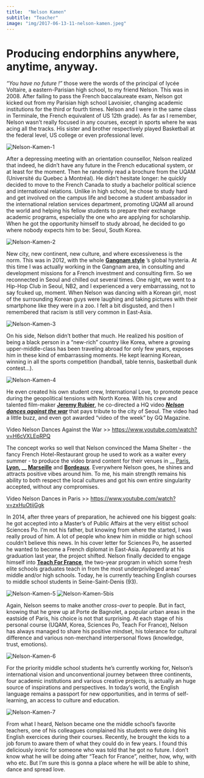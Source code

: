 ```yaml
---
title:  "Nelson Kamen"
subtitle: "Teacher"
image: "img/2017-06-13-11-nelson-kamen.jpeg"
---
```


# Producing endorphins anywhere, anytime, anyway.

 
_“You have no future !”_ those were the words of the principal of lycée Voltaire, a eastern-Parisian high school, to my friend Nelson. This was in 2008. After failing to pass the French baccalaureate exam, Nelson got kicked out from my Parisian high school Lavoisier, changing academic institutions for the third or fourth times. Nelson and I were in the same class in Terminale, the French equivalent of US 12th grade). As far as I remember, Nelson wasn’t really focused in any courses, except in sports where he was acing all the tracks. His sister and brother respectively played Basketball at the federal level, US college or even professional level. 
 
![Nelson-Kamen-1](img/nelson-kamen-1.jpg)
 
After a depressing meeting with an orientation counsellor, Nelson realized that indeed, he didn’t have any future in the French educational system, or at least for the moment. Then he randomly read a brochure from the UQAM (Université du Quebec à Montréal). He didn’t hesitate longer: he quickly decided to move to the French Canada to study a bachelor political science and international relations. Unlike in high school, he chose to study hard and get involved on the campus life and become a student ambassador in the international relation services department, promoting UQAM all around the world and helping his fellow students to prepare their exchange academic programs, especially the one who are applying for scholarship. When he got the opportunity himself to study abroad, he decided to go where nobody expects him to be: Seoul, South Korea. 
 
![Nelson-Kamen-2](img/nelson-kamen-2.jpg)
 
New city, new continent, new culture, and where excessiveness is the norm. This was in 2012, with the whole __[Gangnam style](https://www.youtube.com/watch?v=9bZkp7q19f0)__ ’s global hysteria.  At this time I was actually working in the Gangnam area, in consulting and development missions for a French investment and consulting firm. So we reconnected in Seoul and chilled out several times. One night, we went to a Hip-Hop Club in Seoul, NB2, and I experienced a very embarrassing, not to say fcuked up, moment. When Nelson was dancing with a Korean girl, most of the surrounding Korean guys were laughing and taking pictures with their smartphone like they were in a zoo. I felt a bit disgusted, and then I remembered that racism is still very common in East-Asia. 
 
![Nelson-Kamen-3](img/nelson-kamen-3.jpg)
 
On his side, Nelson didn’t bother that much. He realized his position of being a black person in a “new-rich” country like Korea, where a growing upper-middle-class has been traveling abroad for only few years, exposes him in these kind of embarrassing moments. He kept learning Korean, winning in all the sports competition (handball, table tennis, basketball dunk contest…). 
 
![Nelson-Kamen-4](img/nelson-kamen-4.jpg)
 
He even created his own student crew, International Love, to promote peace during the geopolitical tensions with North Korea. With his crew and talented film-maker __[Jeremy Rubier](https://vimeo.com/jeremyrubier)__, he co-directed a HQ video __*[Nelson dances against the war](https://www.youtube.com/watch?v=H6cVXLEpRPQ)*__ that pays tribute to the city of Seoul. The video had a little buzz, and even got awarded “video of the week” by GQ Magazine. 
 
Video Nelson Dances Against the War >> https://www.youtube.com/watch?v=H6cVXLEpRPQ
 
The concept works so well that Nelson convinced the Mama Shelter - the fancy French Hotel-Restaurant group he used to work as a waiter every summer - to produce the video brand content for their venues in __ [Paris](https://www.youtube.com/watch?v=zxHuOtijGgk)__, __[Lyon](https://www.youtube.com/watch?v=fp2QUte0hKk)__, __ [Marseille](https://www.youtube.com/watch?v=ezCwkIhDLtM)__ and __[Bordeaux](https://www.youtube.com/watch?v=-xcmf3Dc08k)__. Everywhere Nelson goes, he shines and attracts positive vibes around him. To me, his main strength remains his ability to both respect the local cultures and got his own entire singularity accepted, without any compromises. 
 
Video Nelson Dances in Paris >> https://www.youtube.com/watch?v=zxHuOtijGgk
 
In 2014, after three years of preparation, he achieved one his biggest goals: he got accepted into a Master’s of Public Affairs at the very elitist school Sciences Po. I’m not his father, but knowing from where the started, I was really proud of him. A lot of people who knew him in middle or high school couldn’t believe this news. In his cover letter for Sciences Po, he asserted he wanted to become a French diplomat in East-Asia. Apparently at his graduation last year, the project shifted. Nelson finally decided to engage himself into __[Teach For France](http://www.teachforfrance.org/)__, the two-year program in which some fresh elite schools graduates teach in from the most underprivileged areas’ middle and/or high schools. Today, he is currently teaching English courses to middle school students in Seine-Saint-Denis (93). 
 
![Nelson-Kamen-5](img/nelson-kamen-5.jpg)
![Nelson-Kamen-5bis](img/nelson-kamen-5bis.jpg)
 
Again, Nelson seems to make another _cross-over_ to people. But in fact, knowing that he grew up at Porte de Bagnolet, a popular urban areas in the eastside of Paris, his choice is not that surprising. At each stage of his personal course (UQAM, Korea, Sciences Po, Teach For France), Nelson has always managed to share his positive mindset, his tolerance for cultural difference and various non-merchand interpersonal flows (knowledge, trust, emotions). 
 
![Nelson-Kamen-6](img/nelson-kamen-6.jpg)
 
For the priority middle school students he’s currently working for, Nelson’s international vision and unconventional journey between three continents, four academic institutions and various creative projects, is actually an huge source of inspirations and perspectives. In today’s world, the English language remains a passport for new opportunities, and in terms of self-learning, an access to culture and education.
 
![Nelson-Kamen-7](img/nelson-kamen-7.jpg)
 
From what I heard, Nelson became one the middle school’s favorite teachers, one of his colleagues complained his students were doing his English exercices during their courses. Recently, he brought the kids to a job forum to aware them of what they could do in few years. I found this deliciously ironic for someone who was told that he got no future. I don’t know what he will be doing after “Teach for France”, neither, how, why, with who etc. But I’m sure this is gonna a place where he will be able to shine, dance and spread love. 

